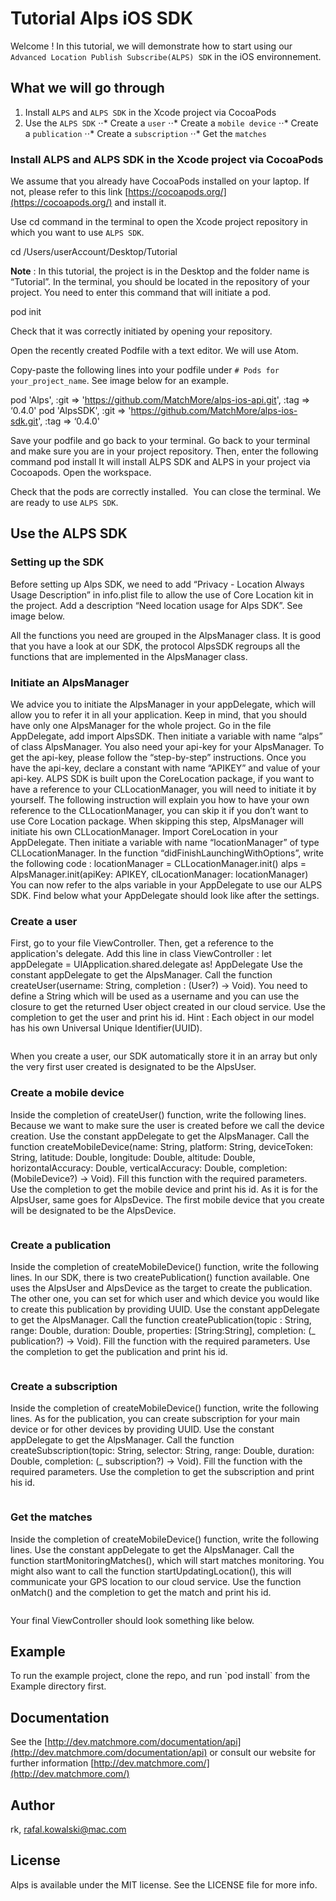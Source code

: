 # Tutorial Alps iOS SDK

Welcome ! In this tutorial, we will demonstrate how to start using our `Advanced Location Publish Subscribe(ALPS) SDK` in the iOS environnement.

## What we will go through

1. Install `ALPS` and `ALPS SDK` in the Xcode project via CocoaPods
2. Use the `ALPS SDK`
⋅⋅* Create a `user`
⋅⋅* Create a `mobile device`
⋅⋅* Create a `publication`
⋅⋅* Create a `subscription`
⋅⋅* Get the `matches`

### Install ALPS and ALPS SDK in the Xcode project via CocoaPods

We assume that you already have CocoaPods installed on your laptop. If not, please refer to this link [https://cocoapods.org/](https://cocoapods.org/) and install it.

Use cd command in the terminal to open the Xcode project repository in which you want to use `ALPS SDK`.

  cd /Users/userAccount/Desktop/Tutorial

**Note** : In this tutorial, the project is in the Desktop and the folder name is “Tutorial”.
In the terminal, you should be located in the repository of your project. You need to enter this command that will initiate a pod.

  pod init
  
Check that it was correctly initiated by opening your repository.

Open the recently created Podfile with a text editor. We will use Atom.

Copy-paste the following lines into your podfile under `# Pods for your_project_name`. See image below for an example.

  pod 'Alps', :git => 'https://github.com/MatchMore/alps-ios-api.git', :tag => ‘0.4.0'
  pod 'AlpsSDK', :git => 'https://github.com/MatchMore/alps-ios-sdk.git', :tag => ‘0.4.0'

Save your podfile and go back to your terminal.
Go back to your terminal and make sure you are in your project repository. Then, enter the following command
pod install
It will install ALPS SDK and ALPS in your project via Cocoapods.
Open the workspace.

Check that the pods are correctly installed. 
You can close the terminal. We are ready to use `ALPS SDK`.

## Use the ALPS SDK

### Setting up the SDK
Before setting up Alps SDK, we need to add “Privacy - Location Always Usage Description” in info.plist file to allow the use of Core Location kit in the project. Add a description “Need location usage for Alps SDK”. See image below.

All the functions you need are grouped in the AlpsManager class. It is good that you have a look at our SDK, the protocol AlpsSDK regroups all the functions that are implemented in the AlpsManager class.

### Initiate an AlpsManager

We advice you to initiate the AlpsManager in your appDelegate, which will allow you to refer it in all your application. Keep in mind, that you should have only one AlpsManager for the whole project.
Go in the file AppDelegate, add import AlpsSDK.
Then initiate a variable with name “alps” of class AlpsManager. You also need your api-key for your AlpsManager. To get the api-key, please follow the “step-by-step” instructions.
Once you have the api-key, declare a constant with name “APIKEY” and value of your api-key.
ALPS SDK is built upon the CoreLocation package, if you want to have a reference to your CLLocationManager, you will need to initiate it by yourself. The following instruction will explain you how to have your own reference to the CLLocationManager, you can skip it if you don’t want to use Core Location package. When skipping this step, AlpsManager will initiate his own CLLocationManager.
Import CoreLocation in your AppDelegate. Then initiate a variable with name “locationManager” of type CLLocationManager.
In the function “didFinishLaunchingWithOptions”, write the following code :
locationManager = CLLocationManager.init()
alps = AlpsManager.init(apiKey: APIKEY, clLocationManager: locationManager)
You can now refer to the alps variable in your AppDelegate to use our ALPS SDK.
Find below what your AppDelegate should look like after the settings.

### Create a user

First, go to your file ViewController. Then, get a reference to the application's delegate. Add this line in class ViewController :
let appDelegate = UIApplication.shared.delegate as! AppDelegate
Use the constant appDelegate to get the AlpsManager.
Call the function createUser(username: String, completion : (User?) -> Void). You need to define a String which will be used as a username and you can use the closure to get the returned User  object created in our cloud service.
Use the completion to get the user and print his id.
Hint : Each object in our model has his own Universal Unique Identifier(UUID).
```swift
```
When you create a user, our SDK automatically store it in an array but only the very first user created is designated to be the AlpsUser.

### Create a mobile device

Inside the completion of createUser() function, write the following lines. Because we want to make sure the user is created before we call the device creation.
Use the constant appDelegate to get the AlpsManager.
Call the function createMobileDevice(name: String, platform: String, deviceToken: String, latitude: Double, longitude: Double, altitude: Double, horizontalAccuracy: Double, verticalAccuracy: Double, completion: (MobileDevice?) -> Void). Fill this function with the required parameters.
Use the completion to get the mobile device and print his id.
As it is for the AlpsUser, same goes for AlpsDevice. The first mobile device that you create will be designated to be the AlpsDevice.

```swift
```

### Create a publication

Inside the completion of createMobileDevice() function, write the following lines. In our SDK, there is two createPublication() function available. One uses the AlpsUser and AlpsDevice as the target to create the publication. The other one, you can set for which user and which device you would like to create this publication by providing UUID.
Use the constant appDelegate to get the AlpsManager.
Call the function createPublication(topic : String, range: Double, duration: Double, properties: [String:String], completion: (_ publication?) -> Void). Fill the function with the required parameters.
Use the completion to get the publication and print his id.

```swift
```

### Create a subscription

Inside the completion of createMobileDevice() function, write the following lines.
As for the publication, you can create subscription for your main device or for other devices by providing UUID.
Use the constant appDelegate to get the AlpsManager.
Call the function createSubscription(topic: String, selector: String, range: Double, duration: Double, completion: (_ subscription?) -> Void). Fill the function with the required parameters.
Use the completion to get the subscription and print his id.
```swift
```

### Get the matches

Inside the completion of createMobileDevice() function, write the following lines.
Use the constant appDelegate to get the AlpsManager.
Call the function startMonitoringMatches(), which will start matches monitoring. You might also want to call the function startUpdatingLocation(), this will communicate your GPS location to our cloud service.
Use the function onMatch() and the completion to get the match and print his id.

```swift
```

Your final ViewController should look something like below.

## Example

To run the example project, clone the repo, and run \`pod install\` from
the Example directory first.

## Documentation

See the [http://dev.matchmore.com/documentation/api](http://dev.matchmore.com/documentation/api) or consult our website for further information [http://dev.matchmore.com/](http://dev.matchmore.com/)

## Author

rk, rafal.kowalski@mac.com


## License

Alps is available under the MIT license. See the LICENSE file for more info.
